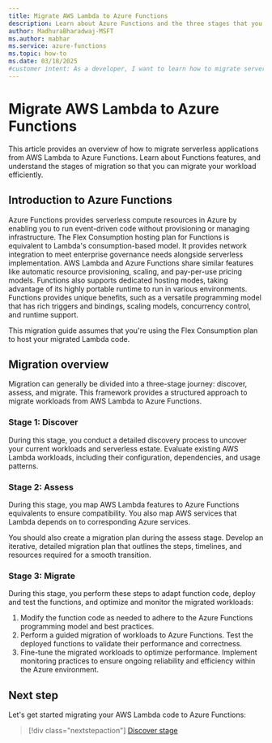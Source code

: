 ```yaml
---
title: Migrate AWS Lambda to Azure Functions
description: Learn about Azure Functions and the three stages that you need to complete to migrate serverless applications from AWS Lambda to Azure Functions.
author: MadhuraBharadwaj-MSFT
ms.author: mabhar
ms.service: azure-functions
ms.topic: how-to
ms.date: 03/18/2025
#customer intent: As a developer, I want to learn how to migrate serverless applications from AWS Lambda to Azure Functions so that I can make the transition efficiently.
--- 
```


# Migrate AWS Lambda to Azure Functions

This article provides an overview of how to migrate serverless applications from AWS Lambda to Azure Functions. Learn about Functions features, and understand the stages of migration so that you can migrate your workload efficiently.

## Introduction to Azure Functions

Azure Functions provides serverless compute resources in Azure by enabling you to run event-driven code without provisioning or managing infrastructure. The Flex Consumption hosting plan for Functions is equivalent to Lambda's consumption-based model. It provides network integration to meet enterprise governance needs alongside serverless implementation. AWS Lambda and Azure Functions share similar features like automatic resource provisioning, scaling, and pay-per-use pricing models. Functions also supports dedicated hosting modes, taking advantage of its highly portable runtime to run in various environments. Functions provides unique benefits, such as a versatile programming model that has rich triggers and bindings, scaling models, concurrency control, and runtime support. 
	
This migration guide assumes that you're using the Flex Consumption plan to host your migrated Lambda code.

## Migration overview

Migration can generally be divided into a three-stage journey: discover, assess, and migrate. This framework provides a structured approach to migrate workloads from AWS Lambda to Azure Functions.

### Stage 1: Discover

During this stage, you conduct a detailed discovery process to uncover your current workloads and serverless estate. Evaluate existing AWS Lambda workloads, including their configuration, dependencies, and usage patterns. 

### Stage 2: Assess

During this stage, you map AWS Lambda features to Azure Functions equivalents to ensure compatibility. You also map AWS services that Lambda depends on to corresponding Azure services. 

You should also create a migration plan during the assess stage. Develop an iterative, detailed migration plan that outlines the steps, timelines, and resources required for a smooth transition.

### Stage 3: Migrate 

During this stage, you perform these steps to adapt function code, deploy and test the functions, and optimize and monitor the migrated workloads: 

1. Modify the function code as needed to adhere to the Azure Functions programming model and best practices.
1. Perform a guided migration of workloads to Azure Functions. Test the deployed functions to validate their performance and correctness.
1. Fine-tune the migrated workloads to optimize performance. Implement monitoring practices to ensure ongoing reliability and efficiency within the Azure environment. 

## Next step

Let's get started migrating your AWS Lambda code to Azure Functions:

> [!div class="nextstepaction"]
> [Discover stage](discover-lambda-workloads.md)